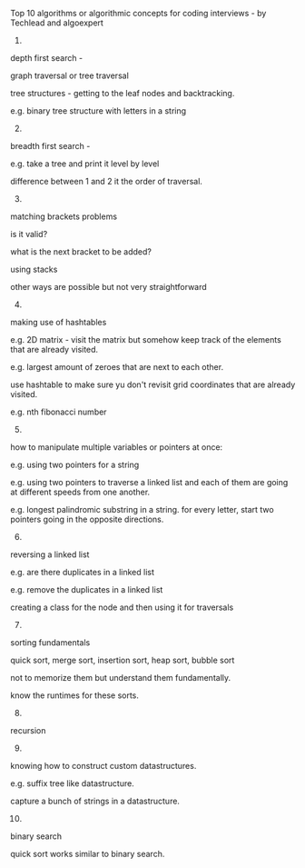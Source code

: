 Top 10 algorithms or algorithmic concepts for coding interviews - by Techlead and algoexpert

1. 

depth first search - 

graph traversal or tree traversal

tree structures - getting to the leaf nodes and backtracking.

e.g. binary tree structure with letters in a string

2.

breadth first search -

e.g. take a tree and print it level by level

difference between 1 and 2 it the order of traversal.

3.

matching brackets problems

is it valid?

what is the next bracket to be added?

using stacks

other ways are possible but not very straightforward

4. 

making use of hashtables

e.g. 2D matrix - visit the matrix but somehow keep track of the elements that are already visited.

e.g. largest amount of zeroes that are next to each other.

use hashtable to make sure yu don't revisit grid coordinates that are already visited.

e.g. nth fibonacci number

5. 

how to manipulate multiple variables or pointers at once:

e.g. using two pointers for a string

e.g. using two pointers to traverse a linked list and each of them are going at different speeds from one another.

e.g. longest palindromic substring in a string. for every letter, start two pointers going in the opposite directions.

6. 

reversing a linked list

e.g. are there duplicates in a linked list

e.g. remove the duplicates in a linked list

creating a class for the node and then using it for traversals

7. 

sorting fundamentals

quick sort, merge sort, insertion sort, heap sort, bubble sort

not to memorize them but understand them fundamentally.

know the runtimes for these sorts.

8. 

recursion

9. 

knowing how to construct custom datastructures.

e.g. suffix tree like datastructure.

capture a bunch of strings in a datastructure.

10. 

binary search

quick sort works similar to binary search.

